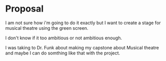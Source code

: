 # Proposal 


I am not sure how i'm going to do it exactly but I want to create a stage for musical theatre using the green screen. 

I don't know if it too ambitious or not ambitious enough.

I was taking to Dr. Funk about making my capstone about Musical theatre and maybe I can do somthing like that with the project.
